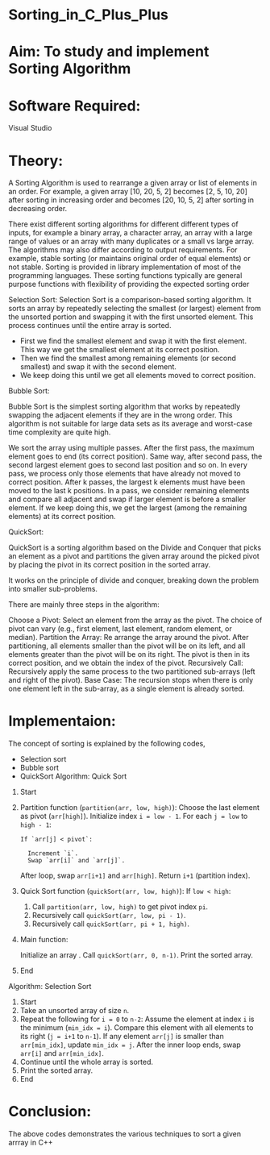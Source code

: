 # Sorting_in_C_Plus_Plus
# Aim: To study and implement Sorting Algorithm
# Software Required:
Visual Studio
# Theory:
A Sorting Algorithm is used to rearrange a given array or list of elements in an order. For example, a given array [10, 20, 5, 2] becomes [2, 5, 10, 20] after sorting in increasing order and becomes [20, 10, 5, 2] after sorting in decreasing order.

There exist different sorting algorithms for different different types of inputs, for example a binary array, a character array, an array with a large range of values or an array with many duplicates or a small vs large array.
The algorithms may also differ according to output requirements. For example, stable sorting (or maintains original order of equal elements) or not stable.
Sorting is provided in library implementation of most of the programming languages. These sorting functions typically are general purpose functions with flexibility of providing the expected sorting order 

Selection Sort:
Selection Sort is a comparison-based sorting algorithm. It sorts an array by repeatedly selecting the smallest (or largest) element from the unsorted portion and swapping it with the first unsorted element. This process continues until the entire array is sorted.

+ First we find the smallest element and swap it with the first element. This way we get the smallest element at its correct position.
+ Then we find the smallest among remaining elements (or second smallest) and swap it with the second element.
+ We keep doing this until we get all elements moved to correct position.

Bubble Sort:

Bubble Sort is the simplest sorting algorithm that works by repeatedly swapping the adjacent elements if they are in the wrong order. This algorithm is not suitable for large data sets as its average and worst-case time complexity are quite high.

We sort the array using multiple passes. After the first pass, the maximum element goes to end (its correct position). Same way, after second pass, the second largest element goes to second last position and so on.
In every pass, we process only those elements that have already not moved to correct position. After k passes, the largest k elements must have been moved to the last k positions.
In a pass, we consider remaining elements and compare all adjacent and swap if larger element is before a smaller element. If we keep doing this, we get the largest (among the remaining elements) at its correct position.

QuickSort:

QuickSort is a sorting algorithm based on the Divide and Conquer that picks an element as a pivot and partitions the given array around the picked pivot by placing the pivot in its correct position in the sorted array.

It works on the principle of divide and conquer, breaking down the problem into smaller sub-problems.

There are mainly three steps in the algorithm:

Choose a Pivot: Select an element from the array as the pivot. The choice of pivot can vary (e.g., first element, last element, random element, or median).
Partition the Array: Re arrange the array around the pivot. After partitioning, all elements smaller than the pivot will be on its left, and all elements greater than the pivot will be on its right. The pivot is then in its correct position, and we obtain the index of the pivot.
Recursively Call: Recursively apply the same process to the two partitioned sub-arrays (left and right of the pivot).
Base Case: The recursion stops when there is only one element left in the sub-array, as a single element is already sorted.

# Implementaion:
The concept of sorting is explained by the following codes,
+ Selection sort
+ Bubble sort
+ QuickSort
Algorithm: Quick Sort

1. Start
2. Partition function (`partition(arr, low, high)`):
     Choose the last element as pivot (`arr[high]`).
     Initialize index `i = low - 1`.
     For each `j = low` to `high - 1`:

       If `arr[j] < pivot`:

         Increment `i`.
         Swap `arr[i]` and `arr[j]`.
     After loop, swap `arr[i+1]` and `arr[high]`.
     Return `i+1` (partition index).
3. Quick Sort function (`quickSort(arr, low, high)`):
     If `low < high`:
     1. Call `partition(arr, low, high)` to get pivot index `pi`.
     2. Recursively call `quickSort(arr, low, pi - 1)`.
     3. Recursively call `quickSort(arr, pi + 1, high)`.
4. Main function:

     Initialize an array .
     Call `quickSort(arr, 0, n-1)`.
     Print the sorted array.
5. End

Algorithm: Selection Sort

1. Start
2. Take an unsorted array of size `n`.
3. Repeat the following for `i = 0` to `n-2`:
    Assume the element at index `i` is the minimum (`min_idx = i`).
     Compare this element with all elements to its right (`j = i+1` to `n-1`).
     If any element `arr[j]` is smaller than `arr[min_idx]`, update `min_idx = j`.
     After the inner loop ends, swap `arr[i]` and `arr[min_idx]`.
4. Continue until the whole array is sorted.
5. Print the sorted array.
6. End
   
# Conclusion:
The above codes demonstrates the various techniques to sort a given arrray in C++
